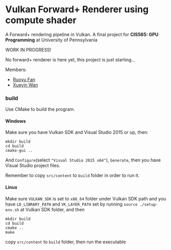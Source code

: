 # Vulkan Forward+ Renderer using compute shader

A Forward+ rendering pipeline in Vulkan. A final project for __CIS565: GPU Programming__ at University of Pennsylvania

WORK IN PROGRESS!

No forward+ renderer is here yet, this project is just starting...

Members:
* [Ruoyu Fan](http://windy.moe/portfolio)
* [Xueyin Wan](https://github.com/xueyinw)

### build

Use CMake to build the program.

#### Windows
Make sure you have Vulkan SDK and Visual Studio 2015 or up, then:
```
mkdir build
cd build
cmake-gui ..
```
And `Configure`(select `"Visual Studio 2015 x64"`), `Generate`, then you have Visual Studio project files.

Remember to copy `src/content` to `build` folder in order to run it.


#### Linux
Make sure `VULKAN_SDK` is set to `x86_64` folder under Vulkan SDK path and you have `LD_LIBRARY_PATH` and `VK_LAYER_PATH` set by running `source ./setup-env.sh` at Vulkan SDK folder, and then
```
mkdir build
cd build
cmake ..
make
```
copy `src/content` to `build` folder, then run the executable
